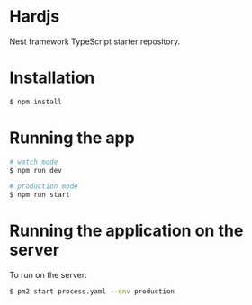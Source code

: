 # Hardjs

Nest framework TypeScript starter repository.

# Installation

```bash
$ npm install
```

# Running the app

```bash
# watch mode
$ npm run dev

# production mode
$ npm run start
```

# Running the application on the server

To run on the server:

```bash
$ pm2 start process.yaml --env production
```
